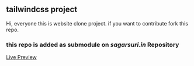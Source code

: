 ## tailwindcss project
Hi, everyone this is website clone project. if you want to contribute fork this repo.
### this repo is added as submodule on *sagarsuri.in* Repository
[Live Preview](https://sagrsuri.github.io/sagarsuri.in/SubModule/pwskillsclone/index.html)
